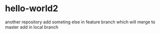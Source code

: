 # hello-world2
another repository
add someting else in feature branch which will merge to master
add in local branch 
